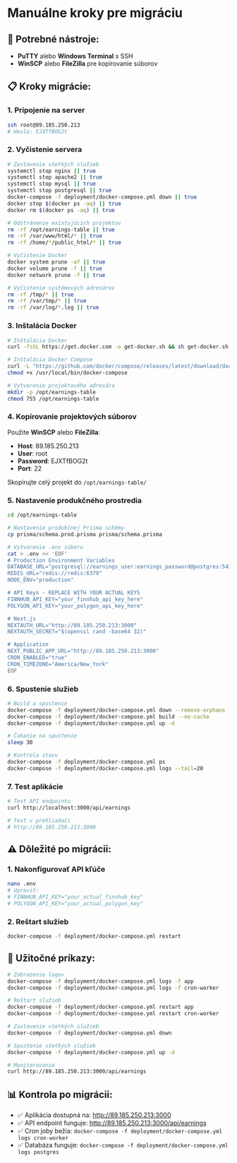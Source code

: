 # Manuálne kroky pre migráciu

## 🔧 Potrebné nástroje:

- **PuTTY** alebo **Windows Terminal** s SSH
- **WinSCP** alebo **FileZilla** pre kopírovanie súborov

## 📋 Kroky migrácie:

### 1. **Pripojenie na server**

```bash
ssh root@89.185.250.213
# Heslo: EJXTfBOG2t
```

### 2. **Vyčistenie servera**

```bash
# Zastavenie všetkých služieb
systemctl stop nginx || true
systemctl stop apache2 || true
systemctl stop mysql || true
systemctl stop postgresql || true
docker-compose -f deployment/docker-compose.yml down || true
docker stop $(docker ps -aq) || true
docker rm $(docker ps -aq) || true

# Odstránenie existujúcich projektov
rm -rf /opt/earnings-table || true
rm -rf /var/www/html/* || true
rm -rf /home/*/public_html/* || true

# Vyčistenie Docker
docker system prune -af || true
docker volume prune -f || true
docker network prune -f || true

# Vyčistenie systémových adresárov
rm -rf /tmp/* || true
rm -rf /var/tmp/* || true
rm -rf /var/log/*.log || true
```

### 3. **Inštalácia Docker**

```bash
# Inštalácia Docker
curl -fsSL https://get.docker.com -o get-docker.sh && sh get-docker.sh

# Inštalácia Docker Compose
curl -L "https://github.com/docker/compose/releases/latest/download/docker-compose-$(uname -s)-$(uname -m)" -o /usr/local/bin/docker-compose
chmod +x /usr/local/bin/docker-compose

# Vytvorenie projektového adresára
mkdir -p /opt/earnings-table
chmod 755 /opt/earnings-table
```

### 4. **Kopírovanie projektových súborov**

Použite **WinSCP** alebo **FileZilla**:

- **Host**: 89.185.250.213
- **User**: root
- **Password**: EJXTfBOG2t
- **Port**: 22

Skopírujte celý projekt do `/opt/earnings-table/`

### 5. **Nastavenie produkčného prostredia**

```bash
cd /opt/earnings-table

# Nastavenie produkčnej Prisma schémy
cp prisma/schema.prod.prisma prisma/schema.prisma

# Vytvorenie .env súboru
cat > .env << 'EOF'
# Production Environment Variables
DATABASE_URL="postgresql://earnings_user:earnings_password@postgres:5432/earnings_table"
REDIS_URL="redis://redis:6379"
NODE_ENV="production"

# API Keys - REPLACE WITH YOUR ACTUAL KEYS
FINNHUB_API_KEY="your_finnhub_api_key_here"
POLYGON_API_KEY="your_polygon_api_key_here"

# Next.js
NEXTAUTH_URL="http://89.185.250.213:3000"
NEXTAUTH_SECRET="$(openssl rand -base64 32)"

# Application
NEXT_PUBLIC_APP_URL="http://89.185.250.213:3000"
CRON_ENABLED="true"
CRON_TIMEZONE="America/New_York"
EOF
```

### 6. **Spustenie služieb**

```bash
# Build a spustenie
docker-compose -f deployment/docker-compose.yml down --remove-orphans || true
docker-compose -f deployment/docker-compose.yml build --no-cache
docker-compose -f deployment/docker-compose.yml up -d

# Čakanie na spustenie
sleep 30

# Kontrola stavu
docker-compose -f deployment/docker-compose.yml ps
docker-compose -f deployment/docker-compose.yml logs --tail=20
```

### 7. **Test aplikácie**

```bash
# Test API endpointu
curl http://localhost:3000/api/earnings

# Test v prehliadači
# http://89.185.250.213:3000
```

## ⚠️ **Dôležité po migrácii:**

### 1. **Nakonfigurovať API kľúče**

```bash
nano .env
# Upraviť:
# FINNHUB_API_KEY="your_actual_finnhub_key"
# POLYGON_API_KEY="your_actual_polygon_key"
```

### 2. **Reštart služieb**

```bash
docker-compose -f deployment/docker-compose.yml restart
```

## 🔧 **Užitočné príkazy:**

```bash
# Zobrazenie logov
docker-compose -f deployment/docker-compose.yml logs -f app
docker-compose -f deployment/docker-compose.yml logs -f cron-worker

# Reštart služieb
docker-compose -f deployment/docker-compose.yml restart app
docker-compose -f deployment/docker-compose.yml restart cron-worker

# Zastavenie všetkých služieb
docker-compose -f deployment/docker-compose.yml down

# Spustenie všetkých služieb
docker-compose -f deployment/docker-compose.yml up -d

# Monitorovanie
curl http://89.185.250.213:3000/api/earnings
```

## 📊 **Kontrola po migrácii:**

- ✅ Aplikácia dostupná na: http://89.185.250.213:3000
- ✅ API endpoint funguje: http://89.185.250.213:3000/api/earnings
- ✅ Cron joby bežia: `docker-compose -f deployment/docker-compose.yml logs cron-worker`
- ✅ Databáza funguje: `docker-compose -f deployment/docker-compose.yml logs postgres`
